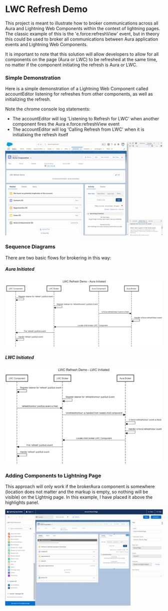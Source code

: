 # LWC Refresh Demo

This project is meant to illustrate how to broker communications across all Aura and Lightning Web Components within the context of lightning pages. The classic example of this is the 'e.force:refreshView' event, but in theory this could be used to broker all communications between Aura application events and Lightning Web Components.

It is important to note that this solution will allow developers to allow for all components on the page (Aura or LWC) to be refreshed at the same time, no matter if the component initiating the refresh is Aura or LWC.


### Simple Demonstration
Here is a simple demonstration of a Lightning Web Component called accountEditor listening for refreshes from other components, as well as initializing the refresh.

Note the chrome console log statements: 
* The accountEditor will log 'Listening to Refresh for LWC' when another component fires the Aura e.force:refreshView event
* The accountEditor will log 'Calling Refresh from LWC' when it is initialixing the refresh itself

![Lightning Page](demo/refreshDemo.gif)

### Sequence Diagrams
There are two basic flows for brokering in this way:

##### Aura Initiated
![Aura Initiated](demo/LWC%20Refresh%20Demo%20-%20Aura%20Initiated.JPG)

##### LWC Initiated
![LWC Initiated](demo/LWC%20Refresh%20Demo%20-%20LWC%20Initiated.JPG)


### Adding Components to Lightning Page
This approach will only work if the brokerAura component is somewhere (location does not matter and the markup is empty, so nothing will be visible) on the Lightnig page.
In this example, I have placed it above the highlights panel.

![Lightning Page](demo/LightningPageBuilder.gif)
